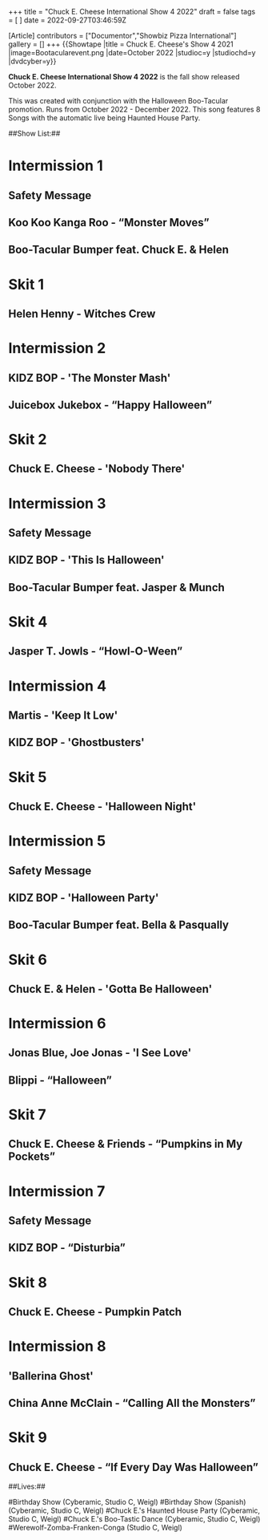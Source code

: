 +++
title = "Chuck E. Cheese International Show 4 2022"
draft = false
tags = [ ]
date = 2022-09-27T03:46:59Z

[Article]
contributors = ["Documentor","Showbiz Pizza International"]
gallery = []
+++
{{Showtape
|title = Chuck E. Cheese's Show 4 2021
|image=Bootacularevent.png 
|date=October 2022
|studioc=y
|studiochd=y
|dvdcyber=y}}

**Chuck E. Cheese International Show 4 2022** is the fall show released October 2022.

This was created with conjunction with the Halloween Boo-Tacular promotion. Runs from October 2022 - December 2022. This song features 8 Songs with the automatic live being Haunted House Party.

##Show List:##

# **Intermission 1**
## Safety Message
## Koo Koo Kanga Roo - “Monster Moves”
## Boo-Tacular Bumper feat. Chuck E. & Helen
# **Skit 1**
## Helen Henny - Witches Crew
# **Intermission 2**
## KIDZ BOP - 'The Monster Mash'
## Juicebox Jukebox - “Happy Halloween”
# **Skit 2**
## Chuck E. Cheese - 'Nobody There'
# **Intermission 3**
## Safety Message
## KIDZ BOP - 'This Is Halloween'
## Boo-Tacular Bumper feat. Jasper & Munch
# **Skit 4**
## Jasper T. Jowls - “Howl-O-Ween”
# **Intermission 4**
## Martis - 'Keep It Low'
## KIDZ BOP - 'Ghostbusters'
# **Skit 5**
## Chuck E. Cheese - 'Halloween Night'
# **Intermission 5**
## Safety Message
## KIDZ BOP - 'Halloween Party'
## Boo-Tacular Bumper feat. Bella & Pasqually
# **Skit 6**
## Chuck E. & Helen - 'Gotta Be Halloween'
# **Intermission 6**
## Jonas Blue, Joe Jonas - 'I See Love'
## Blippi - “Halloween”
# **Skit 7**
## Chuck E. Cheese & Friends - “Pumpkins in My Pockets”
# **Intermission 7**
## Safety Message
## KIDZ BOP - “Disturbia”
# **Skit 8**
## Chuck E. Cheese - Pumpkin Patch
# **Intermission 8**
## 'Ballerina Ghost'
## China Anne McClain - “Calling All the Monsters”
# **Skit 9**
## Chuck E. Cheese - “If Every Day Was Halloween”

##Lives:##

#Birthday Show (Cyberamic, Studio C, Weigl)
#Birthday Show (Spanish) (Cyberamic, Studio C, Weigl)
#Chuck E.'s Haunted House Party (Cyberamic, Studio C, Weigl)
#Chuck E.'s Boo-Tastic Dance (Cyberamic, Studio C, Weigl)
#Werewolf-Zomba-Franken-Conga (Studio C, Weigl)